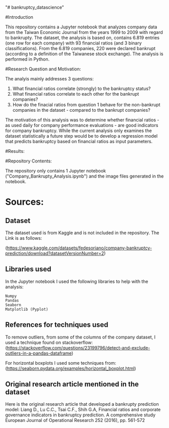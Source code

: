"# bankruptcy_datascience"


#Introduction

This repository contains a Jupyter notebook that analyzes company data from the Taiwan Economic Journal from the years 1999 to 2009 with regard to bankrupty. The dataset, the analysis is based on, contains 6.819 entries (one row for each company) with 93 financial ratios (and 3 binary classifications). From the 6.819 companies, 220 were declared bankrupt (according to a definition of the Taiwanese stock exchange). The analysis is performed in Python.

#Research Question and Motivation:

The analyis mainly addresses 3 questions:

1. What financial ratios correlate (strongly) to the bankruptcy status?
2. What financial ratios correlate to each other for the bankrupt companies?
3. How do the finacial ratios from question 1 behave for the non-bankrupt companies in the dataset - compared to the bankrupt companies?

The motivation of this analysis was to determine whether financial ratios - as used daily for company performance evaluations - are good indicators for company bankruptcy. While the current analysis only examines the dataset statistically a future step would be to develop a regression model that predicts bankruptcy based on financial ratios as input parameters.


#Results:



#Repository Contents:

The repository only contains 1 Jupyter notebook ("Company_Bankrupty_Analysis.ipynb") and the image files generated in the notebook.

# Sources:

## Dataset

The dataset used is from Kaggle and is not included in the repository. The Link is as follows:

(https://www.kaggle.com/datasets/fedesoriano/company-bankruptcy-prediction/download?datasetVersionNumber=2)

## Libraries used

In the Jupyter notebook I used the following libraries to help with the analysis:

    Numpy
    Pandas
    Seaborn
    Matplotlib (Pyplot)

## References for techniques used

To remove outliers, from some of the columns of the company dataset, I used a technique found on stackoverflow: (https://stackoverflow.com/questions/23199796/detect-and-exclude-outliers-in-a-pandas-dataframe)

For horizontal boxplots I used some techniques from: (https://seaborn.pydata.org/examples/horizontal_boxplot.html)

## Original research article mentioned in the dataset

Here is the original research article that developed a bankrupty prediction model: Liang D., Lu C.C., Tsai C.F., Shih G.A, Financial ratios and corporate governance indicators in bankruptcy prediction. A comprehensive study
European Journal of Operational Research 252 (2016), pp. 561-572